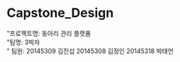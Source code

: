 # Capstone_Design
 "프로젝트명: 동아리 관리 플랫폼  
 "팀명: 3박자  
" 팀원: 20145309 김진섭
       20145308 김정인
       20145318 박태언
 
